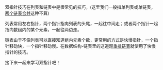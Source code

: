 双指针技巧在列表和链表中是很常见的技巧。(这里我们一般指单列表或单链表，[两个链表合并](https://github.com/Lzzzzzzy/goodbye-algorithm/blob/main/%E6%95%B0%E6%8D%AE%E7%BB%93%E6%9E%84%E7%AF%87/3.%E9%93%BE%E8%A1%A8/2.%E5%90%88%E5%B9%B6%E4%B8%A4%E4%B8%AA%E6%9C%89%E5%BA%8F%E9%93%BE%E8%A1%A8.md)这种不算)

列表常用左右指针，两个指针指向列表的头尾，一起往中间走；或者两个指针一起指向数组内的某个元素，一起往两边走。

链表由于不像列表可以直接知道组内元素个数，更常用的方式是快慢指针，一个指针移动快，一个指针移动慢。在数据结构-链表里的这道题[重排链表](https://github.com/Lzzzzzzy/goodbye-algorithm/blob/main/%E6%95%B0%E6%8D%AE%E7%BB%93%E6%9E%84%E7%AF%87/3.%E9%93%BE%E8%A1%A8/3.%E9%87%8D%E6%8E%92%E9%93%BE%E8%A1%A8.md)就使用了快慢指针的技巧。

接下来一起来学习双指针吧！
